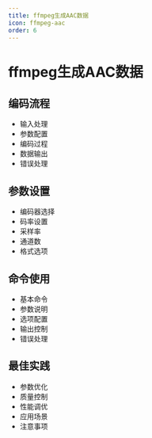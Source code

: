 ```yaml
---
title: ffmpeg生成AAC数据
icon: ffmpeg-aac
order: 6
---
```


# ffmpeg生成AAC数据

## 编码流程
- 输入处理
- 参数配置
- 编码过程
- 数据输出
- 错误处理

## 参数设置
- 编码器选择
- 码率设置
- 采样率
- 通道数
- 格式选项

## 命令使用
- 基本命令
- 参数说明
- 选项配置
- 输出控制
- 错误处理

## 最佳实践
- 参数优化
- 质量控制
- 性能调优
- 应用场景
- 注意事项
